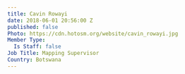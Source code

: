 ```yaml
---
title: Cavin Rowayi
date: 2018-06-01 20:56:00 Z
published: false
Photo: https://cdn.hotosm.org/website/cavin_rowayi.jpg
Member Type:
  Is Staff: false
Job Title: Mapping Supervisor
Country: Botswana
---
```


